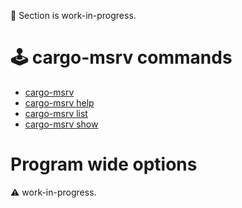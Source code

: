 🚧 Section is work-in-progress.

# 🕹️ cargo-msrv commands

* [cargo-msrv](./run.md)
* [cargo-msrv help](./help.md)
* [cargo-msrv list](./list.md)
* [cargo-msrv show](./show.md)

# Program wide options


⚠ work-in-progress.